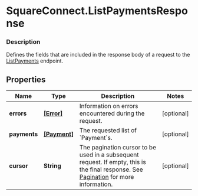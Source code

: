 # SquareConnect.ListPaymentsResponse

### Description

Defines the fields that are included in the response body of a request to the [ListPayments](#endpoint-payments-listpayments) endpoint.

## Properties
Name | Type | Description | Notes
------------ | ------------- | ------------- | -------------
**errors** | [**[Error]**](Error.md) | Information on errors encountered during the request. | [optional] 
**payments** | [**[Payment]**](Payment.md) | The requested list of &#x60;Payment&#x60;s. | [optional] 
**cursor** | **String** | The pagination cursor to be used in a subsequent request. If empty, this is the final response.  See [Pagination](https://developer.squareup.com/docs/basics/api101/pagination) for more information. | [optional] 


